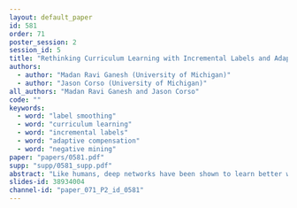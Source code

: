 ```yaml
---
layout: default_paper
id: 581
order: 71
poster_session: 2
session_id: 5
title: "Rethinking Curriculum Learning with Incremental Labels and Adaptive Compensation"
authors:
  - author: "Madan Ravi Ganesh (University of Michigan)"
  - author: "Jason Corso (University of Michigan)"
all_authors: "Madan Ravi Ganesh and Jason Corso"
code: ""
keywords:
  - word: "label smoothing"
  - word: "curriculum learning"
  - word: "incremental labels"
  - word: "adaptive compensation"
  - word: "negative mining"
paper: "papers/0581.pdf"
supp: "supp/0581_supp.pdf"
abstract: "Like humans, deep networks have been shown to learn better when samples are organized and introduced in a meaningful order or curriculum. Conventional curriculum learning schemes introduce samples in their order of difficulty.  This forces models to begin learning from a subset of the available data while adding the external overhead of evaluating the difficulty of samples.  In this work, we propose Learning with Incremental Labels and Adaptive Compensation (LILAC), a two-phase method that incrementally increases the number of unique output labels rather than the difficulty of samples while consistently using the entire dataset throughout training.  In the first phase, Incremental Label Introduction, we partition data into mutually exclusive subsets, one that contains a subset of the ground-truth labels and another that contains the remaining data attached to a pseudo-label.  Throughout the training process, we recursively reveal unseen ground-truth labels in fixed increments until all the labels are known to the model. In the second phase, Adaptive Compensation, we optimize the loss function using altered target vectors for previously misclassified samples. The target vectors of such samples are modified to a smoother distribution to help models learn better. On evaluating across three standard image benchmarks, CIFAR-10, CIFAR-100, and STL-10, we show that LILAC outperforms all comparable baselines. Further, we detail the importance of pacing the introduction of new labels to a model as well as the impact of using a smooth target vector."
slides-id: 38934004
channel-id: "paper_071_P2_id_0581"
---
```

